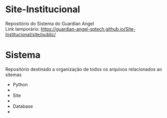 # Site-Institucional
Repositório do Sistema do Guardian Angel <br>
Link temporário: https://guardian-angel-sptech.github.io/Site-Institucional/site/public/

# Sistema
<p> Repositório destinado a organização de todos os arquivos relacionados ao sitemas <br> 
  <ul> 
    <li>Python<li>  
    <li>Site<li>
    <li>Database<li>
    </ul>
 </p>

